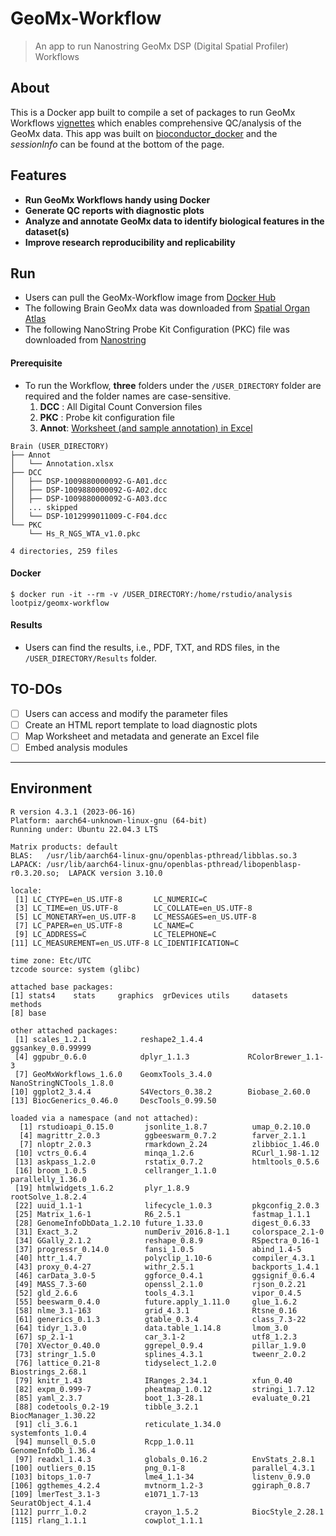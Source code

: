 GeoMx-Workflow
===
> An app to run Nanostring GeoMx DSP (Digital Spatial Profiler) Workflows

## About
This is a Docker app built to compile a set of packages to run GeoMx Workflows [vignettes](https://www.bioconductor.org/packages/release/workflows/vignettes/GeoMxWorkflows/inst/doc/GeomxTools_RNA-NGS_Analysis.html) which enables comprehensive QC/analysis of the GeoMx data. This app was built on [bioconductor_docker](https://hub.docker.com/r/bioconductor/bioconductor_docker) and the _sessionInfo_ can be found at the bottom of the page.

## Features
  * **Run GeoMx Workflows handy using Docker**
  * **Generate QC reports with diagnostic plots**
  * **Analyze and annotate GeoMx data to identify biological features in the dataset(s)**
  * **Improve research reproducibility and replicability**

## Run
  * Users can pull the GeoMx-Workflow image from [Docker Hub](https://hub.docker.com/r/lootpiz/geomx-workflow)
  * The following Brain GeoMx data was downloaded from [Spatial Organ Atlas](https://nanostring.com/products/geomx-digital-spatial-profiler/spatial-organ-atlas/)
  * The following NanoString Probe Kit Configuration (PKC) file was downloaded from [Nanostring](https://nanostring.com/products/geomx-digital-spatial-profiler/geomx-dsp-configuration-files/)

#### Prerequisite
  * To run the Workflow, **three** folders under the ```/USER_DIRECTORY``` folder are required and the folder names are case-sensitive.
    1. **DCC**   : All Digital Count Conversion files
    1. **PKC**   : Probe kit configuration file
    1. **Annot**: [Worksheet (and sample annotation) in Excel](./example/Annotation.xlsx)
  
```
Brain (USER_DIRECTORY)
├── Annot
│   └── Annotation.xlsx
├── DCC
│   ├── DSP-1009880000092-G-A01.dcc
│   ├── DSP-1009880000092-G-A02.dcc
│   ├── DSP-1009880000092-G-A03.dcc
│   ... skipped
│   └── DSP-1012999011009-C-F04.dcc
└── PKC
    └── Hs_R_NGS_WTA_v1.0.pkc

4 directories, 259 files
```

#### Docker
```
$ docker run -it --rm -v /USER_DIRECTORY:/home/rstudio/analysis  lootpiz/geomx-workflow
```

#### Results
  * Users can find the results, i.e., PDF, TXT, and RDS files, in the ```/USER_DIRECTORY/Results``` folder.

## TO-DOs
  - [ ] Users can access and modify the parameter files
  - [ ] Create an HTML report template to load diagnostic plots
  - [ ] Map Worksheet and metadata and generate an Excel file
  - [ ] Embed analysis modules

---
## Environment
```
R version 4.3.1 (2023-06-16)
Platform: aarch64-unknown-linux-gnu (64-bit)
Running under: Ubuntu 22.04.3 LTS

Matrix products: default
BLAS:   /usr/lib/aarch64-linux-gnu/openblas-pthread/libblas.so.3 
LAPACK: /usr/lib/aarch64-linux-gnu/openblas-pthread/libopenblasp-r0.3.20.so;  LAPACK version 3.10.0

locale:
 [1] LC_CTYPE=en_US.UTF-8       LC_NUMERIC=C              
 [3] LC_TIME=en_US.UTF-8        LC_COLLATE=en_US.UTF-8    
 [5] LC_MONETARY=en_US.UTF-8    LC_MESSAGES=en_US.UTF-8   
 [7] LC_PAPER=en_US.UTF-8       LC_NAME=C                 
 [9] LC_ADDRESS=C               LC_TELEPHONE=C            
[11] LC_MEASUREMENT=en_US.UTF-8 LC_IDENTIFICATION=C       

time zone: Etc/UTC
tzcode source: system (glibc)

attached base packages:
[1] stats4    stats     graphics  grDevices utils     datasets  methods  
[8] base     

other attached packages:
 [1] scales_1.2.1            reshape2_1.4.4          ggsankey_0.0.99999     
 [4] ggpubr_0.6.0            dplyr_1.1.3             RColorBrewer_1.1-3     
 [7] GeoMxWorkflows_1.6.0    GeomxTools_3.4.0        NanoStringNCTools_1.8.0
[10] ggplot2_3.4.4           S4Vectors_0.38.2        Biobase_2.60.0         
[13] BiocGenerics_0.46.0     DescTools_0.99.50      

loaded via a namespace (and not attached):
  [1] rstudioapi_0.15.0       jsonlite_1.8.7          umap_0.2.10.0          
  [4] magrittr_2.0.3          ggbeeswarm_0.7.2        farver_2.1.1           
  [7] nloptr_2.0.3            rmarkdown_2.24          zlibbioc_1.46.0        
 [10] vctrs_0.6.4             minqa_1.2.6             RCurl_1.98-1.12        
 [13] askpass_1.2.0           rstatix_0.7.2           htmltools_0.5.6        
 [16] broom_1.0.5             cellranger_1.1.0        parallelly_1.36.0      
 [19] htmlwidgets_1.6.2       plyr_1.8.9              rootSolve_1.8.2.4      
 [22] uuid_1.1-1              lifecycle_1.0.3         pkgconfig_2.0.3        
 [25] Matrix_1.6-1            R6_2.5.1                fastmap_1.1.1          
 [28] GenomeInfoDbData_1.2.10 future_1.33.0           digest_0.6.33          
 [31] Exact_3.2               numDeriv_2016.8-1.1     colorspace_2.1-0       
 [34] GGally_2.1.2            reshape_0.8.9           RSpectra_0.16-1        
 [37] progressr_0.14.0        fansi_1.0.5             abind_1.4-5            
 [40] httr_1.4.7              polyclip_1.10-6         compiler_4.3.1         
 [43] proxy_0.4-27            withr_2.5.1             backports_1.4.1        
 [46] carData_3.0-5           ggforce_0.4.1           ggsignif_0.6.4         
 [49] MASS_7.3-60             openssl_2.1.0           rjson_0.2.21           
 [52] gld_2.6.6               tools_4.3.1             vipor_0.4.5            
 [55] beeswarm_0.4.0          future.apply_1.11.0     glue_1.6.2             
 [58] nlme_3.1-163            grid_4.3.1              Rtsne_0.16             
 [61] generics_0.1.3          gtable_0.3.4            class_7.3-22           
 [64] tidyr_1.3.0             data.table_1.14.8       lmom_3.0               
 [67] sp_2.1-1                car_3.1-2               utf8_1.2.3             
 [70] XVector_0.40.0          ggrepel_0.9.4           pillar_1.9.0           
 [73] stringr_1.5.0           splines_4.3.1           tweenr_2.0.2           
 [76] lattice_0.21-8          tidyselect_1.2.0        Biostrings_2.68.1      
 [79] knitr_1.43              IRanges_2.34.1          xfun_0.40              
 [82] expm_0.999-7            pheatmap_1.0.12         stringi_1.7.12         
 [85] yaml_2.3.7              boot_1.3-28.1           evaluate_0.21          
 [88] codetools_0.2-19        tibble_3.2.1            BiocManager_1.30.22    
 [91] cli_3.6.1               reticulate_1.34.0       systemfonts_1.0.4      
 [94] munsell_0.5.0           Rcpp_1.0.11             GenomeInfoDb_1.36.4    
 [97] readxl_1.4.3            globals_0.16.2          EnvStats_2.8.1         
[100] outliers_0.15           png_0.1-8               parallel_4.3.1         
[103] bitops_1.0-7            lme4_1.1-34             listenv_0.9.0          
[106] ggthemes_4.2.4          mvtnorm_1.2-3           ggiraph_0.8.7          
[109] lmerTest_3.1-3          e1071_1.7-13            SeuratObject_4.1.4     
[112] purrr_1.0.2             crayon_1.5.2            BiocStyle_2.28.1       
[115] rlang_1.1.1             cowplot_1.1.1       
```
